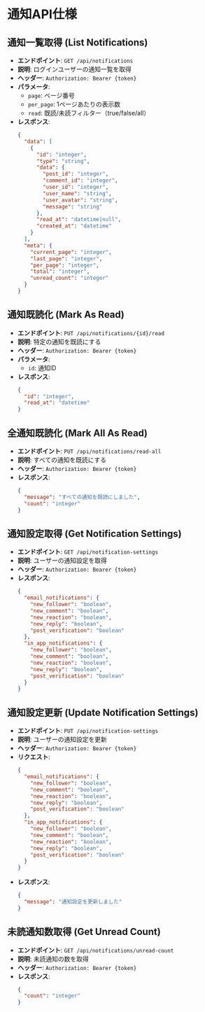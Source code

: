 # 通知API仕様

## 通知一覧取得 (List Notifications)

- **エンドポイント**: `GET /api/notifications`
- **説明**: ログインユーザーの通知一覧を取得
- **ヘッダー**: `Authorization: Bearer {token}`
- **パラメータ**:
  - `page`: ページ番号
  - `per_page`: 1ページあたりの表示数
  - `read`: 既読/未読フィルター（true/false/all）
- **レスポンス**:
  ```json
  {
    "data": [
      {
        "id": "integer",
        "type": "string",
        "data": {
          "post_id": "integer",
          "comment_id": "integer",
          "user_id": "integer",
          "user_name": "string",
          "user_avatar": "string",
          "message": "string"
        },
        "read_at": "datetime|null",
        "created_at": "datetime"
      }
    ],
    "meta": {
      "current_page": "integer",
      "last_page": "integer",
      "per_page": "integer",
      "total": "integer",
      "unread_count": "integer"
    }
  }
  ```

## 通知既読化 (Mark As Read)

- **エンドポイント**: `PUT /api/notifications/{id}/read`
- **説明**: 特定の通知を既読にする
- **ヘッダー**: `Authorization: Bearer {token}`
- **パラメータ**:
  - `id`: 通知ID
- **レスポンス**:
  ```json
  {
    "id": "integer",
    "read_at": "datetime"
  }
  ```

## 全通知既読化 (Mark All As Read)

- **エンドポイント**: `PUT /api/notifications/read-all`
- **説明**: すべての通知を既読にする
- **ヘッダー**: `Authorization: Bearer {token}`
- **レスポンス**:
  ```json
  {
    "message": "すべての通知を既読にしました",
    "count": "integer"
  }
  ```

## 通知設定取得 (Get Notification Settings)

- **エンドポイント**: `GET /api/notification-settings`
- **説明**: ユーザーの通知設定を取得
- **ヘッダー**: `Authorization: Bearer {token}`
- **レスポンス**:
  ```json
  {
    "email_notifications": {
      "new_follower": "boolean",
      "new_comment": "boolean",
      "new_reaction": "boolean",
      "new_reply": "boolean",
      "post_verification": "boolean"
    },
    "in_app_notifications": {
      "new_follower": "boolean",
      "new_comment": "boolean",
      "new_reaction": "boolean",
      "new_reply": "boolean",
      "post_verification": "boolean"
    }
  }
  ```

## 通知設定更新 (Update Notification Settings)

- **エンドポイント**: `PUT /api/notification-settings`
- **説明**: ユーザーの通知設定を更新
- **ヘッダー**: `Authorization: Bearer {token}`
- **リクエスト**:
  ```json
  {
    "email_notifications": {
      "new_follower": "boolean",
      "new_comment": "boolean",
      "new_reaction": "boolean",
      "new_reply": "boolean",
      "post_verification": "boolean"
    },
    "in_app_notifications": {
      "new_follower": "boolean",
      "new_comment": "boolean",
      "new_reaction": "boolean",
      "new_reply": "boolean",
      "post_verification": "boolean"
    }
  }
  ```
- **レスポンス**:
  ```json
  {
    "message": "通知設定を更新しました"
  }
  ```

## 未読通知数取得 (Get Unread Count)

- **エンドポイント**: `GET /api/notifications/unread-count`
- **説明**: 未読通知の数を取得
- **ヘッダー**: `Authorization: Bearer {token}`
- **レスポンス**:
  ```json
  {
    "count": "integer"
  }
  ```

